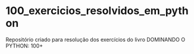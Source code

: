 # 100_exercicios_resolvidos_em_python
Repositório criado para resolução dos exercícios do livro DOMINANDO O PYTHON: 100+
